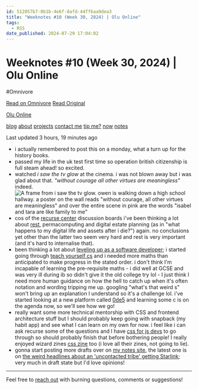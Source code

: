 ```yaml
---
id: 512057b7-0b1b-4e6f-8afd-44ff6aa9dea3
title: "Weeknotes #10 (Week 30, 2024) | Olu Online"
tags:
  - RSS
date_published: 2024-07-29 17:04:02
---
```


# Weeknotes #10 (Week 30, 2024) | Olu Online
#Omnivore

[Read on Omnivore](https://omnivore.app/me/weeknotes-10-week-30-2024-olu-online-19100fd07f8)
[Read Original](https://olu.online/weeknotes-10-week-30-2024/)



[  Olu Online ](https:&#x2F;&#x2F;olu.online&#x2F;) 

[blog](https:&#x2F;&#x2F;olu.online&#x2F;blog) [about](https:&#x2F;&#x2F;olu.online&#x2F;about) [projects](https:&#x2F;&#x2F;olu.online&#x2F;projects) [contact me](https:&#x2F;&#x2F;olu.online&#x2F;contact) [tip me?](https:&#x2F;&#x2F;olu.online&#x2F;coffee) [now](https:&#x2F;&#x2F;olu.online&#x2F;now) [notes](https:&#x2F;&#x2F;notes.olu.online&#x2F;)

Last updated 3 hours, 19 minutes ago

* i actually remembered to post this on a monday, what a turn up for the history books.
* passed my life in the uk test first time so operation british citizenship is full steam ahead! so excited.
* watched _i saw the tv glow_ at the cinema. i was not blown away but i was glad about that. _&quot;without courage all other virtues are meaningless&quot;_ indeed.![A frame from i saw the tv glow. owen is walking down a high school hallway. a poster on the wall reads &quot;without courage, all other virtues are meaningless&quot; and over the entire scene in pink are the words &quot;isabel and tara are like family to me&quot;](https:&#x2F;&#x2F;proxy-prod.omnivore-image-cache.app&#x2F;0x0,sFrSScSfBH2JSHd1AIyVuPNClCFgAVueAzXdkjgWM7qw&#x2F;https:&#x2F;&#x2F;bear-images.sfo2.cdn.digitaloceanspaces.com&#x2F;oluonline-1722284878.jpeg)
* cos of the [recurse center](https:&#x2F;&#x2F;www.recurse.com&#x2F;) discussion boards i&#39;ve been thinking a lot about [rest](https:&#x2F;&#x2F;ntietz.com&#x2F;blog&#x2F;integrate-rest-into-your-work-and-practice&#x2F;?utm%5Fsource&#x3D;atom&amp;utm%5Fmedium&#x3D;feed), permacomputing and digital estate planning (as in &quot;what happens to my digital life and assets after i die?&quot;) again. no conclusions yet other than the latter two seem very hard and rest is very important (and it&#39;s hard to internalise that).
* been thinking a lot about [leveling up as a software developer](https:&#x2F;&#x2F;olu.online&#x2F;how-im-leveling-up-technically-as-a-self-taught-software-developer&#x2F;); i started going through [teach yourself cs](https:&#x2F;&#x2F;teachyourselfcs.com&#x2F;) and i needed more maths than anticipated to make progress in the stated order. i don&#39;t think I&#39;m incapable of learning the pre-requisite maths - i did well at GCSE and was very ill during ib so didn&#39;t give it the old college try lol - I just think I need more human guidance on how the hell to catch up when it&#39;s often notation and wording tripping me up. googling &quot;what&#39;s that weird s&quot; won&#39;t bring up an explanation I understand so it&#39;s a challenge lol. i&#39;ve started looking at a new platform called [0de5](https:&#x2F;&#x2F;www.0de5.net&#x2F;) and learning some c is on the agenda now, so we&#39;ll see how we go!
* really want some more technical mentorship with CSS and frontend architecture stuff but I should probably keep going with snapback (my habit app) and see what I can learn on my own for now. i feel like i can ask recurse some of the questions and I have [css for js devs](https:&#x2F;&#x2F;css-for-js.dev&#x2F;) to go through so should probably finish that before bothering people! I really enjoyed wizard zines [css zine](https:&#x2F;&#x2F;wizardzines.com&#x2F;zines&#x2F;css&#x2F;) too (i love all their zines, not going to lie).
* gonna start posting more drafts over on [my notes site](https:&#x2F;&#x2F;notes.olu.online&#x2F;), the latest one is on [the weird headlines about an &#39;uncontacted tribe&#39; getting Starlink](https:&#x2F;&#x2F;notes.olu.online&#x2F;disconnected---the-Marubo-people-are-online); very much in draft state but I&#39;d love opinions!

---

Feel free to [reach out](https:&#x2F;&#x2F;olu.online&#x2F;contact) with burning questions, comments or suggestions!